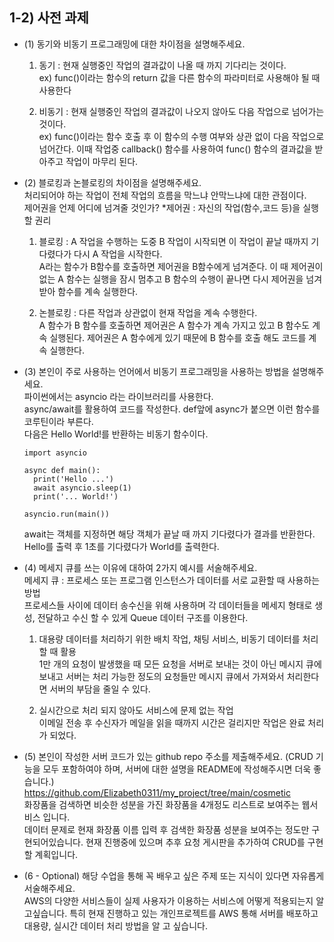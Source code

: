 ## 1-2) 사전 과제

- (1) 동기와 비동기 프로그래밍에 대한 차이점을 설명해주세요.
     1. 동기 : 현재 실행중인 작업의 결과값이 나올 때 까지 기다리는 것이다.  
     ex) func()이라는 함수의 return 값을 다른 함수의 파라미터로 사용해야 될 때 사용한다
     
     3. 비동기 :  현재 실행중인 작업의 결과값이 나오지 않아도 다음 작업으로 넘어가는 것이다.  
     ex) func()이라는 함수 호출 후 이 함수의 수행 여부와 상관 없이 다음 작업으로 넘어간다.
     이때 작업중 callback() 함수를 사용하여 func() 함수의 결과값을 받아주고 작업이 마무리 된다.  
      
- (2) 블로킹과 논블로킹의 차이점을 설명해주세요.  
    처리되어야 하는 작업이 전체 작업의 흐름을 막느냐 안막느냐에 대한 관점이다.  
    제어권을 언제 어디에 넘겨줄 것인가?   *제어권 : 자신의 작업(함수,코드 등)을 실행할 권리 
    
    1. 블로킹 : A 작업을 수행하는 도중 B 작업이 시작되면 이 작업이 끝날 때까지 기다렸다가 다시 A 작업을 시작한다.  
    A라는 함수가 B함수를 호출하면 제어권을 B함수에게 넘겨준다. 이 때 제어권이 없는 A 함수는 실행을 잠시 멈추고 B 함수의 수행이 끝나면 다시 제어권을 넘겨받아 함수를 계속 실행한다. 

    2. 논블로킹 : 다른 작업과 상관없이 현재 작업을 계속 수행한다.  
    A 함수가 B 함수를 호출하면 제어권은 A 함수가 계속 가지고 있고 B 함수도 계속 실행된다. 제어권은 A 함수에게 있기 때문에 B 함수를 호출 해도 코드를 계속 실행한다.  
    
- (3) 본인이 주로 사용하는 언어에서 비동기 프로그래밍을 사용하는 방법을 설명해주세요.  
     파이썬에서는 asyncio 라는 라이브러리를 사용한다.  
     async/await를 활용하여 코드를 작성한다. def앞에 async가 붙으면 이런 함수를 코루틴이라 부른다.  
     다음은 Hello World!를 반환하는 비동기 함수이다.  
     
    ```
    import asyncio

    async def main():
      print('Hello ...')
      await asyncio.sleep(1)
      print('... World!')

    asyncio.run(main())
    ```  
    await는 객체를 지정하면 해당 객체가 끝날 때 까지 기다렸다가 결과를 반환한다.  
    Hello를 출력 후 1초를 기다렸다가 World를 출력한다.
    
- (4) 메세지 큐를 쓰는 이유에 대하여 2가지 예시를 서술해주세요.  
     메세지 큐 : 프로세스 또는 프로그램 인스턴스가 데이터를 서로 교환할 때 사용하는 방법  
              프로세스들 사이에 데이터 송수신을 위해 사용하며 각 데이터들을 메세지 형태로 생성, 전달하고 수신 할 수 있게 Queue 데이터 구조를 이용한다.  
     
     1. 대용량 데이터를 처리하기 위한 배치 작업, 채팅 서비스, 비동기 데이터를 처리 할 때 활용  
     1만 개의 요청이 발생했을 때 모든 요청을 서버로 보내는 것이 아닌 메시지 큐에 보내고 서버는 처리 가능한 정도의 요청들만 메시지 큐에서 가져와서 처리한다면 서버의 부담을 줄일 수 있다.  
     
     2. 실시간으로 처리 되지 않아도 서비스에 문제 없는 작업  
     이메일 전송 후 수신자가 메일을 읽을 때까지 시간은 걸리지만 작업은 완료 처리가 되었다.  
  
- (5) 본인이 작성한 서버 코드가 있는 github repo 주소를 제출해주세요. (CRUD 기능을 모두 포함하여야 하며, 서버에 대한 설명을 README에 작성해주시면 더욱 좋습니다.)  
     https://github.com/Elizabeth0311/my_project/tree/main/cosmetic  
     화장품을 검색하면 비슷한 성분을 가진 화장품을 4개정도 리스트로 보여주는 웹서비스 입니다.  
     데이터 문제로 현재 화장품 이름 입력 후 검색한 화장품 성분을 보여주는 정도만 구현되어있습니다. 
     현재 진행중에 있으며 추후 요청 게시판을 추가하여 CRUD를 구현할 계획입니다.  
    
- (6 - Optional) 해당 수업을 통해 꼭 배우고 싶은 주제 또는 지식이 있다면 자유롭게 서술해주세요.  
  AWS의 다양한 서비스들이 실제 사용자가 이용하는 서비스에 어떻게 적용되는지 알고싶습니다. 특히 현재 진행하고 있는 개인프로젝트를 AWS 통해 서버를 배포하고  
  대용량, 실시간 데이터 처리 방법을 알 고 싶습니다.
